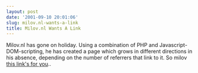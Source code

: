 ```yaml
---
layout: post
date: '2001-09-10 20:01:06'
slug: milov.nl-wants-a-link
title: Milov.nl Wants A Link
---
```


Milov.nl has gone on holiday. Using a combination of PHP and Javascript-DOM-scripting, he has created a page which grows in different directions in his absence, depending on the number of referrers that link to it.
So milov  [this link's for you](http://www.milov.nl/linkthispage.php)..